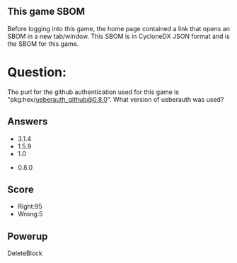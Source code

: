 ## This game SBOM
Before logging into this game,
the home page contained a link
that opens an SBOM in a new tab/window.
This SBOM is in CycloneDX JSON format
and is the SBOM for this game.

# Question:
The purl for the github authentication used for
this game is
"pkg:hex/ueberauth_github@0.8.0".
What version of ueberauth was used?

## Answers
- 3.1.4
- 1.5.9
- 1.0
* 0.8.0


## Score
- Right:95
- Wrong:5

## Powerup
DeleteBlock
